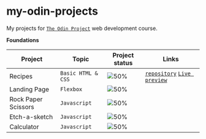 # my-odin-projects
My projects for [`The Odin Project`](https://www.theodinproject.com/) web development course.

**Foundations**

|Project                        |Topic                               |Project status                         |   Links                               
|-------------------------------|------------------------------------|---------------------------------------|---------------------------------------------
| Recipes                       | `Basic HTML & CSS`                   | ![50%](https://progress-bar.dev/75) |   [`repository`]( https://github.com/elincik/my-odin-projects/tree/main/odin-recipes) <a href="https://elincik.github.io/my-odin-projects/odin-recipes/" target="_blank">`Live preview`</a>      
|Landing Page                   | `Flexbox`                            | ![50%](https://progress-bar.dev/0)  | 
|Rock Paper Scissors            | `Javascript`                         | ![50%](https://progress-bar.dev/0)  |
|Etch-a-sketch                  | `Javascript`                         | ![50%](https://progress-bar.dev/0)  |
|Calculator                     | `Javascript`                         | ![50%](https://progress-bar.dev/0)  |
